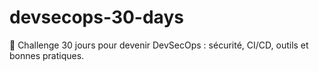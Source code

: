 # devsecops-30-days
🚀 Challenge 30 jours pour devenir DevSecOps : sécurité, CI/CD, outils et bonnes pratiques.
